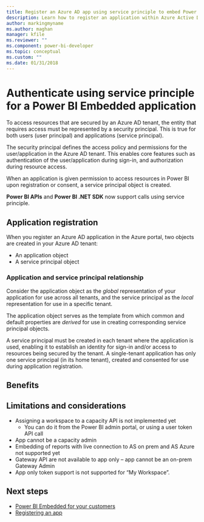 ```yaml
---
title: Register an Azure AD app using service principle to embed Power BI content
description: Learn how to register an application within Azure Active Directory using service principle for use with embedding Power BI content.
author: markingmyname
ms.author: maghan
manager: kfile
ms.reviewer: ""
ms.component: power-bi-developer
ms.topic: conceptual
ms.custom: ""
ms.date: 01/31/2018
---
```


# Authenticate using service principle for a Power BI Embedded application

To access resources that are secured by an Azure AD tenant, the entity that requires access must be represented by a security principal. This is true for both users (user principal) and applications (service principal).

The security principal defines the access policy and permissions for the user/application in the Azure AD tenant. This enables core features such as authentication of the user/application during sign-in, and authorization during resource access.

When an application is given permission to access resources in Power BI upon registration or consent, a service principal object is created.

**Power BI APIs** and **Power BI .NET SDK** now support calls using service principle.

## Application registration

When you register an Azure AD application in the Azure portal, two objects are created in your Azure AD tenant:

- An application object
- A service principal object

### Application and service principal relationship

Consider the application object as the *global* representation of your application for use across all tenants, and the service principal as the *local* representation for use in a specific tenant.

The application object serves as the template from which common and default properties are *derived* for use in creating corresponding service principal objects. 

A service principal must be created in each tenant where the application is used, enabling it to establish an identity for sign-in and/or access to resources being secured by the tenant. A single-tenant application has only one service principal (in its home tenant), created and consented for use during application registration.

## Benefits



## Limitations and considerations

- Assigning a workspace to a capacity API is not implemented yet
    - You can do it from the Power BI admin portal, or using a user token API call
- App cannot be a capacity admin
- Embedding of reports with live connection to AS on prem and AS Azure not supported yet
- Gateway API are not available to app only – app cannot be an on-prem Gateway Admin
- App only token support is not supported for “My Workspace”.

## Next steps

* [Power BI Embedded for your customers](embed-sample-for-customers.md)
* [Registering an app](register-app.md)